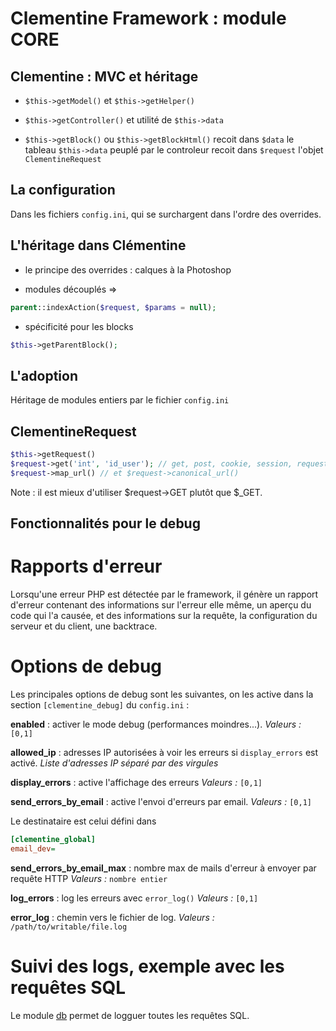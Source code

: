 Clementine Framework : module CORE
===

Clementine : MVC et héritage
---

* ```$this->getModel()``` et ```$this->getHelper()```

* ```$this->getController()``` et utilité de ```$this->data```

* ```$this->getBlock()``` ou ```$this->getBlockHtml()```
recoit dans ```$data``` le tableau ```$this->data``` peuplé par le controleur
recoit dans ```$request``` l'objet ```ClementineRequest```

La configuration
---
Dans les fichiers ```config.ini```, qui se surchargent dans l'ordre des overrides.

L'héritage dans Clémentine
---
* le principe des overrides : calques à la Photoshop

* modules découplés => 

```php
parent::indexAction($request, $params = null);
```

* spécificité pour les blocks 

```php
$this->getParentBlock();
```

L'adoption
---
Héritage de modules entiers par le fichier ```config.ini```

ClementineRequest
---
```php
$this->getRequest()
$request->get('int', 'id_user'); // get, post, cookie, session, request...
$request->map_url() // et $request->canonical_url()
```
Note : il est mieux d'utiliser $request->GET plutôt que $_GET.

Fonctionnalités pour le debug
---

Rapports d'erreur
===

Lorsqu'une erreur PHP est détectée par le framework, il génère un rapport d'erreur contenant des informations sur l'erreur elle même, un aperçu du code qui l'a causée, et des informations sur la requête, la configuration du serveur et du client, une backtrace.

Options de debug
===

Les principales options de debug sont les suivantes, on les active dans la section `[clementine_debug]` du `config.ini` :

**enabled** : activer le mode debug (performances moindres...). 
_Valeurs :_ `[0,1]`

**allowed_ip** : adresses IP autorisées à voir les erreurs si `display_errors` est activé. 
_Liste d'adresses IP séparé par des virgules_

**display_errors** : active l'affichage des erreurs
_Valeurs :_ `[0,1]`

**send_errors_by_email** : active l'envoi d'erreurs par email.
_Valeurs :_ `[0,1]`

Le destinataire est celui défini dans 
```ini
[clementine_global]
email_dev=
```

**send_errors_by_email_max** : nombre max de mails d'erreur à envoyer par requête HTTP
_Valeurs :_ `nombre entier`

**log_errors** : log les erreurs avec `error_log()`
_Valeurs :_ `[0,1]`

**error_log** : chemin vers le fichier de log.
_Valeurs :_ `/path/to/writable/file.log`

Suivi des logs, exemple avec les requêtes SQL
===
Le module [db](https://github.com/pa-de-solminihac/clementine-framework-module-db) permet de logguer toutes les requêtes SQL.
